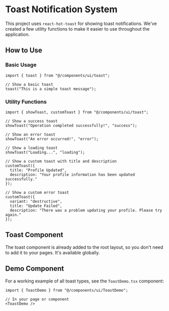 # Toast Notification System

This project uses `react-hot-toast` for showing toast notifications. We've created a few utility functions to make it easier to use throughout the application.

## How to Use

### Basic Usage

```tsx
import { toast } from "@/components/ui/toast";

// Show a basic toast
toast("This is a simple toast message");
```

### Utility Functions

```tsx
import { showToast, customToast } from "@/components/ui/toast";

// Show a success toast
showToast("Operation completed successfully!", "success");

// Show an error toast
showToast("An error occurred!", "error");

// Show a loading toast
showToast("Loading...", "loading");

// Show a custom toast with title and description
customToast({
  title: "Profile Updated",
  description: "Your profile information has been updated successfully."
});

// Show a custom error toast
customToast({
  variant: "destructive",
  title: "Update Failed",
  description: "There was a problem updating your profile. Please try again."
});
```

## Toast Component

The toast component is already added to the root layout, so you don't need to add it to your pages. It's available globally.

## Demo Component

For a working example of all toast types, see the `ToastDemo.tsx` component:

```tsx
import { ToastDemo } from "@/components/ui/ToastDemo";

// In your page or component
<ToastDemo />
``` 